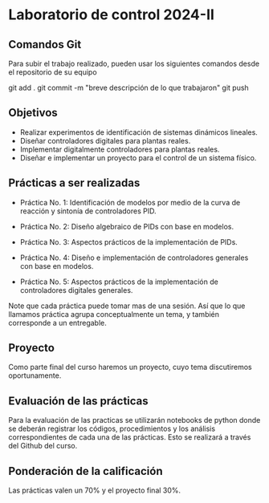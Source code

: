 # Laboratorio de control 2024-II

## Comandos Git

Para subir el trabajo realizado, pueden usar los siguientes comandos desde el repositorio de su equipo

git add .
git commit -m "breve descripción de lo que trabajaron"
git push

## Objetivos

* Realizar experimentos de identificación de sistemas dinámicos lineales.
* Diseñar controladores digitales para plantas reales.
* Implementar digitalmente controladores para plantas reales.
* Diseñar e implementar un proyecto para el control de un sistema físico.

## Prácticas a ser realizadas

* Práctica No. 1:  Identificación de modelos por medio de la curva de reacción y sintonía de controladores PID.

* Práctica No. 2:  Diseño algebraico de PIDs con base en modelos.

* Práctica No. 3:  Aspectos prácticos de la implementación de PIDs.

* Práctica No. 4:  Diseño e implementación de controladores generales con base en modelos.

* Práctica No. 5: Aspectos prácticos de la implementación de controladores digitales generales.


Note que cada práctica puede tomar mas de una sesión. Así que lo que llamamos práctica agrupa conceptualmente un tema, y también corresponde a un entregable.

## Proyecto

Como parte final del curso haremos un proyecto, cuyo tema discutiremos oportunamente.


## Evaluación de las prácticas

Para la evaluación de las practicas se utilizarán notebooks de python donde se deberán registrar los códigos, procedimientos y los análisis correspondientes de cada una de las prácticas. Esto se realizará a través del Github del curso.

## Ponderación de la calificación

Las prácticas valen un 70\% y el proyecto final 30\%.
